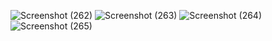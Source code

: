 ![Screenshot (262)](https://github.com/user-attachments/assets/f5c067d7-1241-44a9-84f7-ba0b597cc417)
![Screenshot (263)](https://github.com/user-attachments/assets/8988001d-267e-469c-86d6-b9c9d1c3f769)
![Screenshot (264)](https://github.com/user-attachments/assets/f15b3f5b-fd7f-423a-8866-c927ba8d63bb)
![Screenshot (265)](https://github.com/user-attachments/assets/4ac8b5cb-bb42-43bf-870c-bb235b37475f)
